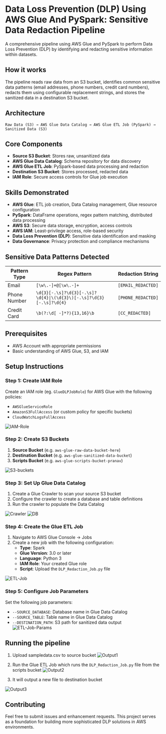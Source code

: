 # Data Loss Prevention (DLP) Using AWS Glue And PySpark: Sensitive Data Redaction Pipeline
A comprehensive pipeline using AWS Glue and PySpark to perform Data Loss Prevention (DLP) by identifying and redacting sensitive information within datasets.

## How it works
The pipeline reads raw data from an S3 bucket, identifies common sensitive data patterns (email addresses, phone numbers, credit card numbers), redacts them using configurable replacement strings, and stores the sanitized data in a destination S3 bucket.

## Architecture

```
Raw Data (S3) → AWS Glue Data Catalog → AWS Glue ETL Job (PySpark) → Sanitized Data (S3)
```

## Core Components

- **Source S3 Bucket**: Stores raw, unsanitized data
- **AWS Glue Data Catalog**: Schema repository for data discovery
- **AWS Glue ETL Job**: PySpark-based data processing and redaction
- **Destination S3 Bucket**: Stores processed, redacted data
- **IAM Role**: Secure access controls for Glue job execution

## Skills Demonstrated

- **AWS Glue**: ETL job creation, Data Catalog management, Glue resource configuration
- **PySpark**: DataFrame operations, regex pattern matching, distributed data processing
- **AWS S3**: Secure data storage, encryption, access controls
- **AWS IAM**: Least-privilege access, role-based security
- **Data Loss Prevention (DLP)**: Sensitive data identification and masking
- **Data Governance**: Privacy protection and compliance mechanisms

## Sensitive Data Patterns Detected

| Pattern Type | Regex Pattern | Redaction String |
|-------------|---------------|------------------|
| Email | `[\w\.-]+@[\w\.-]+` | `[EMAIL_REDACTED]` |
| Phone Number | `\d{3}[-.\s]?\d{3}[-.\s]?\d{4}\|\(\d{3}\)[-.\s]?\d{3}[-.\s]?\d{4}` | `[PHONE_REDACTED]` |
| Credit Card | `\b(?:\d[ -]*?){13,16}\b` | `[CC_REDACTED]` |

## Prerequisites
- AWS Account with appropriate permissions
- Basic understanding of AWS Glue, S3, and IAM

## Setup Instructions

### Step 1: Create IAM Role
Create an IAM role (eg. `GlueDLPJobRole`) for AWS Glue with the following policies:
- `AWSGlueServiceRole`
- `AmazonS3FullAccess` (or custom policy for specific buckets)
- `CloudWatchLogsFullAccess`

![IAM-Role](https://github.com/pranav1hivarekar/data-loss-prevention-DLP-aws-glue/blob/main/images/1_iam_role.png)


### Step 2: Create S3 Buckets
1. **Source Bucket** (e.g. `aws-glue-raw-data-bucket-here`)
2. **Destination Bucket** (e.g. `aws-glue-sanitized-data-bucket`)
3. **Scripts Bucket**  (e.g. `aws-glue-scripts-bucket-pranav`)

![S3-buckets](https://github.com/pranav1hivarekar/data-loss-prevention-DLP-aws-glue/blob/main/images/1_s3_buckets.png)


### Step 3: Set Up Glue Data Catalog
1. Create a Glue Crawler to scan your source S3 bucket
2. Configure the crawler to create a database and table definitions
3. Run the crawler to populate the Data Catalog

![Crawler](https://github.com/pranav1hivarekar/data-loss-prevention-DLP-aws-glue/blob/main/images/3_crawler.png)
![DB](https://github.com/pranav1hivarekar/data-loss-prevention-DLP-aws-glue/blob/main/images/3_db.png)


### Step 4: Create the Glue ETL Job
1. Navigate to AWS Glue Console → Jobs
2. Create a new job with the following configuration:
   - **Type**: Spark
   - **Glue Version**: 3.0 or later
   - **Language**: Python 3
   - **IAM Role**: Your created Glue role
   - **Script**: Upload the `DLP_Redaction_Job.py` file

![ETL-Job](https://github.com/pranav1hivarekar/data-loss-prevention-DLP-aws-glue/blob/main/images/4_ETL_job.png)

### Step 5: Configure Job Parameters
Set the following job parameters:
- `--SOURCE_DATABASE`: Database name in Glue Data Catalog
- `--SOURCE_TABLE`: Table name in Glue Data Catalog
- `--DESTINATION_PATH`: S3 path for sanitized data output
![ETL-Job-Params](https://github.com/pranav1hivarekar/data-loss-prevention-DLP-aws-glue/blob/main/images/5_jobparams.png)


## Running the pipeline
1. Upload sampledata.csv to source bucket
![Output1](https://github.com/pranav1hivarekar/data-loss-prevention-DLP-aws-glue/blob/main/images/1_output.png)

2. Run the Glue ETL Job which runs the `DLP_Redaction_Job.py` file from the scripts bucket
![Output2](https://github.com/pranav1hivarekar/data-loss-prevention-DLP-aws-glue/blob/main/images/2_output.png)

3. It will output a new file to destination bucket 

![Output3](https://github.com/pranav1hivarekar/data-loss-prevention-DLP-aws-glue/blob/main/images/3_output.png)


## Contributing

Feel free to submit issues and enhancement requests. This project serves as a foundation for building more sophisticated DLP solutions in AWS environments.
